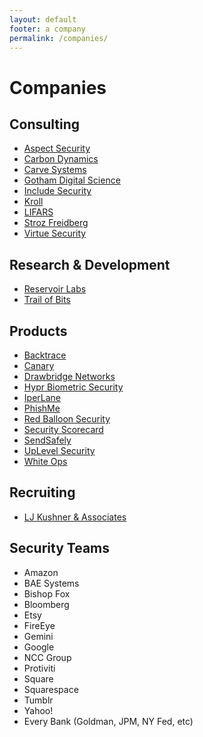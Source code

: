 ```yaml
---
layout: default
footer: a company
permalink: /companies/
---
```


# Companies

## Consulting

* [Aspect Security](http://www.aspectsecurity.com/)
* [Carbon Dynamics](http://www.carbondynamics.co/)
* [Carve Systems](https://www.carvesystems.com/)
* [Gotham Digital Science](https://www.gdssecurity.com/)
* [Include Security](http://www.includesecurity.com/)
* [Kroll](http://www.kroll.com/en-us)
* [LIFARS](https://lifars.com/)
* [Stroz Freidberg](https://www.strozfriedberg.com/)
* [Virtue Security](http://www.virtuesecurity.com/)

## Research & Development

* [Reservoir Labs](https://www.reservoir.com/)
* [Trail of Bits](https://www.trailofbits.com/)

## Products

* [Backtrace](https://backtrace.io)
* [Canary](https://canary.is/)
* [Drawbridge Networks](http://www.drawbridge.io/)
* [Hypr Biometric Security](https://www.hypr.com/)
* [IperLane](https://www.iperlane.com/)
* [PhishMe](http://phishme.com/)
* [Red Balloon Security](https://www.redballoonsecurity.com/)
* [Security Scorecard](https://securityscorecard.com/)
* [SendSafely](https://www.sendsafely.com/)
* [UpLevel Security](http://www.uplevelsecurity.com/)
* [White Ops](http://www.whiteops.com/)

## Recruiting
* [LJ Kushner & Associates](http://ljkushner.com/)

## Security Teams
* Amazon
* BAE Systems
* Bishop Fox
* Bloomberg
* Etsy
* FireEye
* Gemini
* Google
* NCC Group
* Protiviti
* Square
* Squarespace
* Tumblr
* Yahoo!
* Every Bank (Goldman, JPM, NY Fed, etc)
